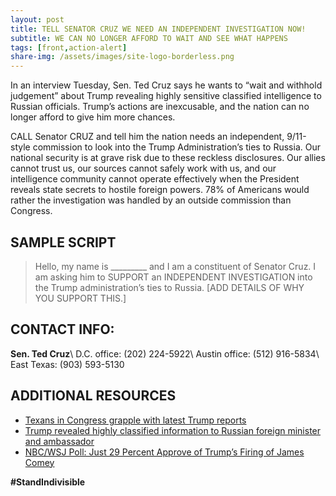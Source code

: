 ```yaml
---
layout: post
title: TELL SENATOR CRUZ WE NEED AN INDEPENDENT INVESTIGATION NOW!
subtitle: WE CAN NO LONGER AFFORD TO WAIT AND SEE WHAT HAPPENS
tags: [front,action-alert]
share-img: /assets/images/site-logo-borderless.png
---
```


In an interview Tuesday, Sen. Ted Cruz says he wants to “wait and withhold judgement” about Trump revealing highly sensitive classified intelligence to Russian officials. Trump’s actions are inexcusable, and the nation can no longer afford to give him more chances.

CALL Senator CRUZ and tell him the nation needs an independent, 9/11-style commission to look into the Trump Administration’s ties to Russia. Our national security is at grave risk due to these reckless disclosures. Our allies cannot trust us, our sources cannot safely work with us, and our intelligence community cannot operate effectively when the President reveals state secrets to hostile foreign powers. 78% of Americans would rather the investigation was handled by an outside commission than Congress.

## SAMPLE SCRIPT

>Hello, my name is &#95;&#95;&#95;&#95;&#95;&#95;&#95;&#95;&#95; and I am a constituent of Senator Cruz. I am asking him to SUPPORT an INDEPENDENT INVESTIGATION into the Trump administration’s ties to Russia. [ADD DETAILS OF WHY YOU SUPPORT THIS.]

## CONTACT INFO:

**Sen. Ted Cruz**\\
D.C. office: (202) 224-5922\\
Austin office: (512) 916-5834\\
East Texas: (903) 593-5130

## ADDITIONAL RESOURCES

* [Texans in Congress grapple with latest Trump reports](https://www.texastribune.org/2017/05/16/cruz-withholding-judgment-trump-revelation-intelligence-russian-offici/)
* [Trump revealed highly classified information to Russian foreign minister and ambassador](https://www.washingtonpost.com/world/national-security/trump-revealed-highly-classified-information-to-russian-foreign-minister-and-ambassador/2017/05/15/530c172a-3960-11e7-9e48-c4f199710b69_story.html)
* [NBC/WSJ Poll: Just 29 Percent Approve of Trump’s Firing of James Comey](http://www.nbcnews.com/politics/donald-trump/nbc-wsj-poll-just-29-percent-approve-trump-s-firing-n759196)

**#StandIndivisible**
